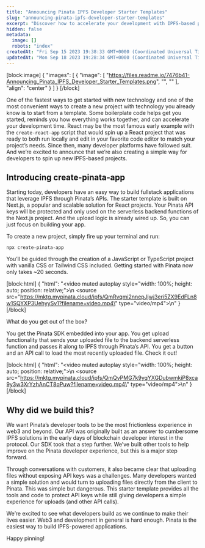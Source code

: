 ```yaml
---
title: "Announcing Pinata IPFS Developer Starter Templates"
slug: "announcing-pinata-ipfs-developer-starter-templates"
excerpt: "Discover how to accelerate your development with IPFS-based projects using the create-pinata-app starter template. Simplify uploads and protect API keys."
hidden: false
metadata: 
  image: []
  robots: "index"
createdAt: "Fri Sep 15 2023 19:38:33 GMT+0000 (Coordinated Universal Time)"
updatedAt: "Mon Sep 18 2023 19:28:34 GMT+0000 (Coordinated Universal Time)"
---
```

[block:image]
{
  "images": [
    {
      "image": [
        "https://files.readme.io/7476b41-Announcing_Pinata_IPFS_Developer_Starter_Templates.png",
        "",
        ""
      ],
      "align": "center"
    }
  ]
}
[/block]


One of the fastest ways to get started with new technology and one of the most convenient ways to create a new project with technology you already know is to start from a template. Some boilerplate code helps get you started, reminds you how everything works together, and can accelerate your development time. React may be the most famous early example with the `create-react-app` script that would spin up a React project that was ready to both run locally and edit in your favorite code editor to match your project’s needs. Since then, many developer platforms have followed suit. And we’re excited to announce that we’re also creating a simple way for developers to spin up new IPFS-based projects. 

## Introducing create-pinata-app

Starting today, developers have an easy way to build fullstack applications that leverage IPFS through Pinata’s APIs. The starter template is built on Next.js, a popular and scalable solution for React projects. Your Pinata API keys will be protected and only used on the serverless backend functions of the Next.js project. And the upload logic is already wired up. So, you can just focus on building your app. 

To create a new project, simply fire up your terminal and run: 

`npx create-pinata-app`

You’ll be guided through the creation of a JavaScript or TypeScript project with vanilla CSS or Tailwind CSS included. Getting started with Pinata now only takes ~20 seconds.

[block:html]
{
  "html": "<video muted autoplay style=\"width: 100%; height: auto; position: relative;\">\n    <source src=\"https://mktg.mypinata.cloud/ipfs/QmRvqmi2nnepJjwj3eri5ZX9EdFLn8w1SQYXP3UehyySv1?filename=video.mp4\" type=\"video/mp4\">\n</video>"
}
[/block]


What do you get out of the box?

You get the Pinata SDK embedded into your app. You get upload functionality that sends your uploaded file to the backend serverless function and passes it along to IPFS through Pinata’s API. You get a button and an API call to load the most recently uploaded file. Check it out!

[block:html]
{
  "html": "<video muted autoplay style=\"width: 100%; height: auto; position: relative;\">\n    <source src=\"https://mktg.mypinata.cloud/ipfs/QmQvPMG7k9yqYXGDubwmkiP8xca9y3w3XrYzhAnCT8qPuw?filename=video.mp4\" type=\"video/mp4\">\n</video>"
}
[/block]


## Why did we build this?

We want Pinata’s developer tools to be the most frictionless experience in web3 and beyond. Our API was originally built as an answer to cumbersome IPFS solutions in the early days of blockchain developer interest in the protocol. Our SDK took that a step further. We’ve built other tools to help improve on the Pinata developer experience, but this is a major step forward. 

Through conversations with customers, it also became clear that uploading files without exposing API keys was a challenges. Many developers wanted a simple solution and would turn to uploading files directly from the client to Pinata. This was simple but dangerous. This starter template provides all the tools and code to protect API keys while still giving developers a simple experience for uploads (and other API calls). 

We’re excited to see what developers build as we continue to make their lives easier. Web3 and development in general is hard enough. Pinata is the easiest way to build IPFS-powered applications. 

Happy pinning!
